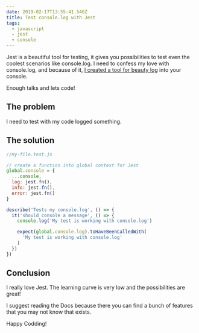 ```yaml
---
date: 2019-02-17T13:55:41.546Z
title: Test console.log with Jest
tags:
  - javascript
  - jest
  - console
---
```

Jest is a beautiful tool for testing, it gives you possibilities to test even the coolest scenarios like console.log. I need to confess my love with console.log, and because of it, [I created a tool for beauty log](https://www.npmjs.com/package/js-pretty-logger) into your console.

Enough talks and lets code!

## The problem
I need to test with my code logged something.

## The solution
```javascript
//my-file.test.js

// create a function into global context for Jest
global.console = {
  ...console,
  log: jest.fn(),
  info: jest.fn(),
  error: jest.fn()
}

describe('Tests my console.log', () => {
  it('should console a message', () => {
    console.log('My test is working with console.log')

    expect(global.console.log).toHaveBeenCalledWith(
      'My test is working with console.log'
    )
  })
})

```

## Conclusion
I really love Jest. The learning curve is very low and the possibilities are great!

I suggest reading the Docs because there you can find a bunch of features that you may not know that exists.

Happy Codding!
